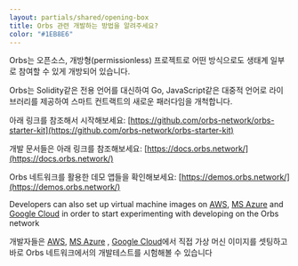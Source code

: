 ```yaml
---
layout: partials/shared/opening-box
title: Orbs 관련 개발하는 방법을 알려주세요?
color: "#1EB8E6"
---
```


Orbs는 오픈소스, 개방형(permissionless) 프로젝트로 어떤 방식으로도 생태계 일부로 참여할 수 있게 개방되어 있습니다.

Orbs는 Solidity같은 전용 언어를 대신하여 Go, JavaScript같은 대중적 언어로 라이브러리를 제공하여 스마트 컨트랙트의 새로운 패러다임을 개척합니다.

아래 링크를 참조해서 시작해보세요:
[https://github.com/orbs-network/orbs-starter-kit](https://github.com/orbs-network/orbs-starter-kit)

개발 문서들은 아래 링크를 참조해보세요:
[https://docs.orbs.network/](https://docs.orbs.network/)

Orbs 네트워크를 활용한 데모 앱들을 확인해보세요:
[https://demos.orbs.network/](https://demos.orbs.network/)

Developers can also set up virtual machine images on [AWS](orbs-live-on-amazon-ami-published-by-aws-marketplace), [MS Azure](orbs-is-live-on-microsoft-azure) and [Google Cloud](orbs-is-live-on-google-cloud) in order to start experimenting with developing on the Orbs network

개발자들은 [AWS](orbs-live-on-amazon-ami-published-by-aws-marketplace), [MS Azure](orbs-is-live-on-microsoft-azure) , [Google Cloud](orbs-is-live-on-google-cloud)에서 직접 가상 머신 이미지를 셋팅하고 바로 Orbs 네트워크에서의 개발테스트를 시험해볼 수 있습니다

